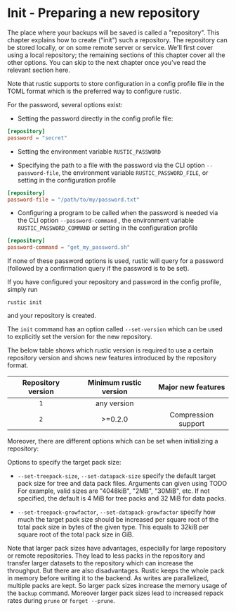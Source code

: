 # Init - Preparing a new repository

The place where your backups will be saved is called a "repository". This
chapter explains how to create ("init") such a repository. The repository can be
stored locally, or on some remote server or service. We'll first cover using a
local repository; the remaining sections of this chapter cover all the other
options. You can skip to the next chapter once you've read the relevant section
here.

Note that rustic supports to store configuration in a config profile file in the
TOML format which is the preferred way to configure rustic.

For the password, several options exist:

- Setting the password directly in the config profile file:

```toml
[repository]
password = "secret"
```

- Setting the environment variable `RUSTIC_PASSWORD`

- Specifying the path to a file with the password via the CLI option
  `--password-file`, the environment variable `RUSTIC_PASSWORD_FILE`, or setting
  in the configuration profile

```toml
[repository]
password-file = "/path/to/my/password.txt"
```

- Configuring a program to be called when the password is needed via the CLI
  option `--password-command` , the environment variable
  `RUSTIC_PASSWORD_COMMAND` or setting in the configuration profile

```toml
[repository]
password-command = "get_my_password.sh"
```

If none of these password options is used, rustic will query for a password
(followed by a confirmation query if the password is to be set).

If you have configured your repository and password in the config profile,
simply run

```console
rustic init
```

and your repository is created.

The `init` command has an option called `--set-version` which can be used to
explicitly set the version for the new repository.

The below table shows which rustic version is required to use a certain
repository version and shows new features introduced by the repository format.

| Repository version | Minimum rustic version | Major new features  |
| :----------------: | :--------------------: | :-----------------: |
|        `1`         |      any version       |                     |
|        `2`         |        >=0.2.0         | Compression support |

Moreover, there are different options which can be set when initializing a
repository:

Options to specify the target pack size:

- `--set-treepack-size`, `--set-datapack-size` specify the default target pack
  size for tree and data pack files. Arguments can given using TODO For example,
  valid sizes are "4048kiB", "2MB", "30MiB", etc. If not specified, the default
  is 4 MiB for tree packs and 32 MiB for data packs.

- `--set-treepack-growfactor`, `--set-datapack-growfactor` specify how much the
  target pack size should be increased per square root of the total pack size in
  bytes of the given type. This equals to 32kiB per square root of the total
  pack size in GiB.

Note that larger pack sizes have advantages, especially for large repository or
remote repositories. They lead to less packs in the repository and transfer
larger datasets to the repository which can increase the throughput. But there
are also disadvantages. Rustic keeps the whole pack in memory before writing it
to the backend. As writes are parallelized, multiple packs are kept. So larger
pack sizes increase the memory usage of the `backup` command. Moreover larger
pack sizes lead to increased repack rates during `prune` or `forget --prune`.

